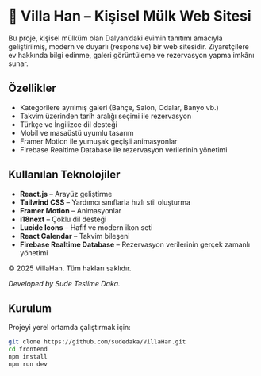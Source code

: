 # 🌿 Villa Han – Kişisel Mülk Web Sitesi

Bu proje, kişisel mülküm olan Dalyan’daki evimin tanıtımı amacıyla geliştirilmiş, modern ve duyarlı (responsive) bir web sitesidir. Ziyaretçilere ev hakkında bilgi edinme, galeri görüntüleme ve rezervasyon yapma imkânı sunar.

## Özellikler

- Kategorilere ayrılmış galeri (Bahçe, Salon, Odalar, Banyo vb.)
- Takvim üzerinden tarih aralığı seçimi ile rezervasyon
- Türkçe ve İngilizce dil desteği
- Mobil ve masaüstü uyumlu tasarım
- Framer Motion ile yumuşak geçişli animasyonlar
- Firebase Realtime Database ile rezervasyon verilerinin yönetimi

## Kullanılan Teknolojiler

- **React.js** – Arayüz geliştirme
- **Tailwind CSS** – Yardımcı sınıflarla hızlı stil oluşturma
- **Framer Motion** – Animasyonlar
- **i18next** – Çoklu dil desteği
- **Lucide Icons** – Hafif ve modern ikon seti
- **React Calendar** – Takvim bileşeni
- **Firebase Realtime Database** – Rezervasyon verilerinin gerçek zamanlı yönetimi

© 2025 VillaHan. Tüm hakları saklıdır.

*Developed by Sude Teslime Daka.*

## Kurulum

Projeyi yerel ortamda çalıştırmak için:

```bash
git clone https://github.com/sudedaka/VillaHan.git
cd frontend
npm install
npm run dev

